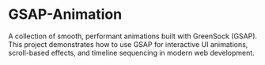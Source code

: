 # GSAP-Animation
A collection of smooth, performant animations built with GreenSock (GSAP). This project demonstrates how to use GSAP for interactive UI animations, scroll-based effects, and timeline sequencing in modern web development.
